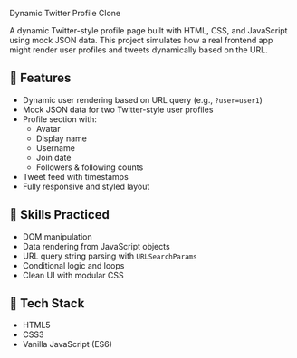 Dynamic Twitter Profile Clone

A dynamic Twitter-style profile page built with HTML, CSS, and JavaScript using mock JSON data. This project simulates how a real frontend app might render user profiles and tweets dynamically based on the URL.

## 🚀 Features

- Dynamic user rendering based on URL query (e.g., `?user=user1`)
- Mock JSON data for two Twitter-style user profiles
- Profile section with:
  - Avatar
  - Display name
  - Username
  - Join date
  - Followers & following counts
- Tweet feed with timestamps
- Fully responsive and styled layout

## 🧠 Skills Practiced

- DOM manipulation
- Data rendering from JavaScript objects
- URL query string parsing with `URLSearchParams`
- Conditional logic and loops
- Clean UI with modular CSS

## 🔧 Tech Stack

- HTML5
- CSS3
- Vanilla JavaScript (ES6)
